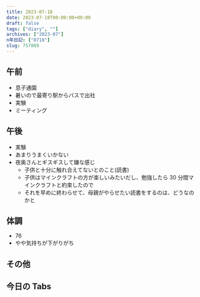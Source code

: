 ```yaml
---
title: 2023-07-18
date: 2023-07-18T00:00:00+09:00
draft: false
tags: ["diary", ""]
archives: ["2023-07"]
n年日記: ["0718"]
slug: 757809
---
```


## 午前

- 息子通園
- 暑いので最寄り駅からバスで出社
- 実験
- ミーティング

## 午後

- 実験
- あまりうまくいかない
- 夜奥さんとギスギスして嫌な感じ
  - 子供と十分に触れ合えてないとのこと(読書)
  - 子供はマインクラフトの方が楽しいみたいだし、勉強したら 30 分間マインクラフトと約束したので
  - それを早めに終わらせて、母親がやらせたい読書をするのは、どうなのかと

## 体調

- 76
- やや気持ちが下がりがち

## その他

## 今日の Tabs

